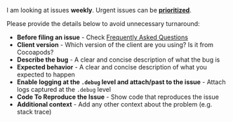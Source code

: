 I am looking at issues **weekly**. Urgent issues can be [**prioritized**](https://github.com/sponsors/moozzyk?frequency=one-time&sponsor=moozzyk).


Please provide the details below to avoid unnecessary turnaround:

- **Before filing an issue** - Check [Frequently Asked Questions](https://github.com/moozzyk/SignalR-Client-Swift/wiki/Frequently-Asked-Questions)
- **Client version** - Which version of the client are you using? Is it from Cocoapods?
- **Describe the bug** - A clear and concise description of what the bug is
- **Expected behavior** - A clear and concise description of what you expected to happen
- **Enable logging at the `.debug` level and attach/past to the issue** - Attach logs captured at the `.debug` level
- **Code To Reproduce the Issue** - Show code that reproduces the issue
- **Additional context** - Add any other context about the problem (e.g. stack trace)
